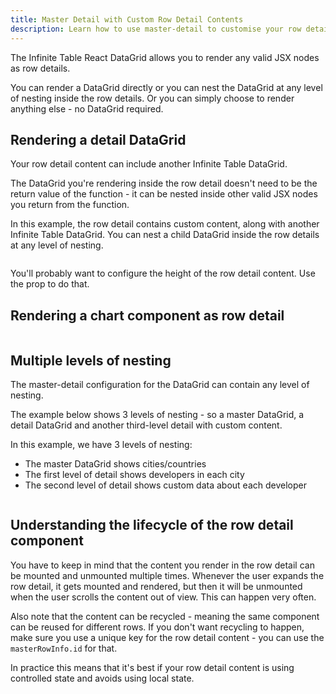 ```yaml
---
title: Master Detail with Custom Row Detail Contents
description: Learn how to use master-detail to customise your row detail contents
---
```


The Infinite Table React DataGrid allows you to render any valid JSX nodes as row details.

You can render a DataGrid directly or you can nest the DataGrid at any level of nesting inside the row details.
Or you can simply choose to render anything else - no DataGrid required.

## Rendering a detail DataGrid

Your row detail content can include another Infinite Table DataGrid.

<Note>

The DataGrid you're rendering inside the row detail doesn't need to be the return value of the <PropLink name="rowDetailRenderer" /> function - it can be nested inside other valid JSX nodes you return from the function.

</Note>

<Sandpack title="Master detail with custom content & DataGrid" size="lg" viewMode="preview">

<Description>

In this example, the row detail contains custom content, along with another Infinite Table DataGrid. You can nest a child DataGrid inside the row details at any level of nesting.

</Description>

```ts file="master-detail-custom-datagrid-example.page.tsx"

```

</Sandpack>

<Note>

You'll probably want to configure the height of the row detail content. Use the <PropLink name="rowDetailHeight" /> prop to do that.

</Note>

## Rendering a chart component as row detail


<Sandpack title="Retrieving cell selection value by mapping over them" size="lg" deps="ag-charts-react,ag-charts-community">

```ts file=master-detail-chart-detail-example.page.tsx"

```

</Sandpack>


## Multiple levels of nesting

The master-detail configuration for the DataGrid can contain any level of nesting.

The example below shows 3 levels of nesting - so a master DataGrid, a detail DataGrid and another third-level detail with custom content.

<Sandpack title="Master detail with 3 levels of nesting" size="lg" viewMode="preview">

<Description>

In this example, we have 3 levels of nesting:

- The master DataGrid shows cities/countries
- The first level of detail shows developers in each city
- The second level of detail shows custom data about each developer

</Description>

```ts file="master-detail-3-levels-example.page.tsx"

```

</Sandpack>

## Understanding the lifecycle of the row detail component

You have to keep in mind that the content you render in the row detail can be mounted and unmounted multiple times. Whenever the user expands the row detail, it gets mounted and rendered, but then it will be unmounted when the user scrolls the content out of view. This can happen very often.

Also note that the content can be recycled - meaning the same component can be reused for different rows. If you don't want recycling to happen, make sure you use a unique key for the row detail content - you can use the `masterRowInfo.id` for that.

<Note>

In practice this means that it's best if your row detail content is using controlled state and avoids using local state.

</Note>
